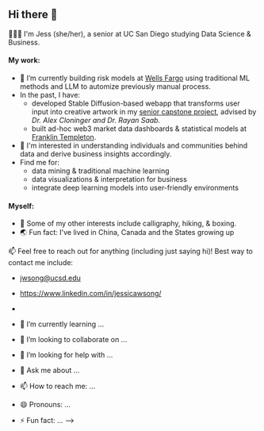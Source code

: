## Hi there 👋

👩🏻‍💻 I'm Jess (she/her), a senior at UC San Diego studying Data Science & Business. 

#### My work:
- 🔭 I’m currently building risk models at [Wells Fargo](https://www.wellsfargo.com/) using traditional ML methods and LLM to automize previously manual process.
- In the past, I have:
    - developed Stable Diffusion-based webapp that transforms user input into creative artwork in my [senior capstone project](https://dsc180-b11-2.github.io/layout-grounded-optimization/), advised by *Dr. Alex Cloninger and Dr. Rayan Saab.* 
    - built ad-hoc web3 market data dashboards & statistical models at [Franklin Templeton](https://www.franklintempleton.com/).
- 🤩 I'm interested in understanding individuals and communities behind data and derive business insights accordingly.
- Find me for:
    - data mining & traditional machine learning
    - data visualizations & interpretation for business
    - integrate deep learning models into user-friendly environments

#### Myself:
- 💬 Some of my other interests include calligraphy, hiking, & boxing.
- 🌏 Fun fact: I've lived in China, Canada and the States growing up 

📫 Feel free to reach out for anything (including just saying hi)! Best way to contact me include:
  - jwsong@ucsd.edu
  - https://www.linkedin.com/in/jessicawsong/



- 
- 🌱 I’m currently learning ...
- 👯 I’m looking to collaborate on ...
- 🤔 I’m looking for help with ...
- 💬 Ask me about ...
- 📫 How to reach me: ...
- 😄 Pronouns: ...
- ⚡ Fun fact: ...
-->

